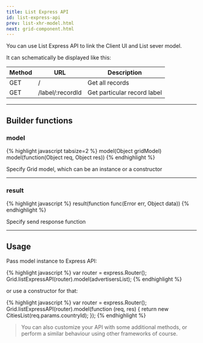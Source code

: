 ```yaml
---
title: List Express API
id: list-express-api
prev: list-xhr-model.html
next: grid-component.html
---
```


You can use List Express API to link the Client UI and List sever model.

It can schematically be displayed like this:

| Method   | URL   | Description |
|----------|--------|--------------|
| GET | / | Get all records |
| GET | /label/:recordId | Get particular record label |

----

## Builder functions

### model

{% highlight javascript tabsize=2 %}
model(Object gridModel)
model(function(Object req, Object res))
{% endhighlight %}

Specify Grid model, which can be an instance or a constructor

----

### result

{% highlight javascript %}
result(function func(Error err, Object data))
{% endhighlight %}

Specify send response function

----

## Usage

Pass model instance to Express API:

{% highlight javascript %}
var router = express.Router();
Grid.listExpressAPI(router).model(advertisersList);
{% endhighlight %}

or use a constructor for that:

{% highlight javascript %}
var router = express.Router();
Grid.listExpressAPI(router).model(function (req, res) {
  return new CitiesList(req.params.countryId);
});
{% endhighlight %}

> You can also customize your API with some additional methods,
> or perform a similar behaviour using other frameworks of course.
